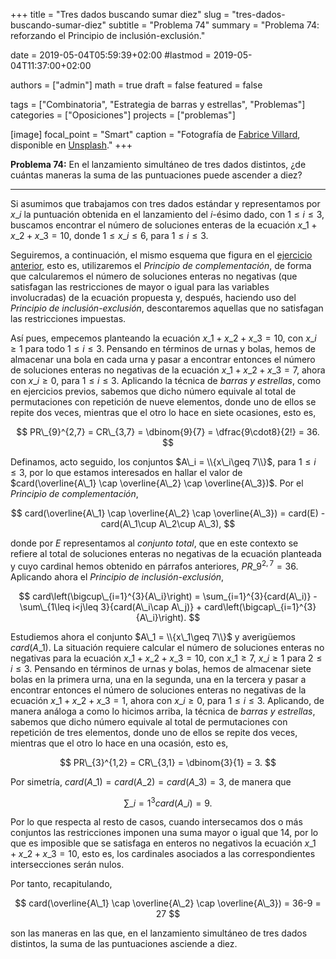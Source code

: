 +++
title = "Tres dados buscando sumar diez"
slug  = "tres-dados-buscando-sumar-diez"
subtitle = "Problema 74"
summary  = "Problema 74: reforzando el Principio de inclusión-exclusión."

date     = 2019-05-04T05:59:39+02:00
#lastmod = 2019-05-04T11:37:00+02:00

authors  = ["admin"]
math     = true
draft    = false
featured = false

tags       = ["Combinatoria", "Estrategia de barras y estrellas", "Problemas"]
categories = ["Oposiciones"]
projects   = ["problemas"]

[image]
  focal_point = "Smart"
  caption     = "Fotografía de [Fabrice Villard](https://unsplash.com/@fabulu75), disponible en [Unsplash](https://unsplash.com/photos/UqGeqvrwBKg)."
+++

**Problema 74:** En el lanzamiento simultáneo de tres dados distintos, ¿de cuántas maneras la suma de las puntuaciones puede ascender a diez?

***

Si asumimos que trabajamos con tres dados estándar y representamos por $x\_i$ la puntuación obtenida en el lanzamiento del $i$-ésimo dado, con $1\leq i\leq 3$, buscamos encontrar el número de soluciones enteras de la ecuación $x\_1+x\_2+x\_3 = 10$, donde $1\leq x\_i\leq 6$, para $1\leq i\leq 3$.

Seguiremos, a continuación, el mismo esquema que figura en el [ejercicio anterior](/2019/05/01/una-vuelta-de-tuerca-para-la-estrategia-de-barras-y-estrellas/), esto es, utilizaremos el *Principio de complementación*, de forma que calcularemos el número de soluciones enteras no negativas (que satisfagan las restricciones de mayor o igual para las variables involucradas) de la ecuación propuesta y, después, haciendo uso del *Principio de inclusión-exclusión*, descontaremos aquellas que no satisfagan las restricciones impuestas.

Así pues, empecemos planteando la ecuación $x\_1+x\_2+x\_3=10$, con $x\_i\geq 1$ para todo $1\leq i\leq 3$. Pensando en términos de urnas y bolas, hemos de almacenar una bola en cada urna y pasar a encontrar entonces el número de soluciones enteras no negativas de la ecuación $x\_1+x\_2+x\_3=7$, ahora con $x\_i\geq 0$, para $1\leq i\leq 3$. Aplicando la técnica de *barras y estrellas*, como en ejercicios previos, sabemos que dicho número equivale al total de permutaciones con repetición de nueve elementos, donde uno de ellos se repite dos veces, mientras que el otro lo hace en siete ocasiones, esto es,

$$
PR\_{9}^{2,7} = CR\_{3,7} = \dbinom{9}{7} = \dfrac{9\cdot8}{2!} = 36.
$$


Definamos, acto seguido, los conjuntos $A\_i = \\{x\_i\geq 7\\}$, para $1\leq i\leq 3$, por lo que estamos interesados en hallar el valor de $card(\overline{A\_1} \cap \overline{A\_2} \cap \overline{A\_3})$. Por el *Principio de complementación*,

$$
card(\overline{A\_1} \cap \overline{A\_2} \cap \overline{A\_3}) = card(E) - card(A\_1\cup A\_2\cup A\_3),
$$

donde por $E$ representamos al *conjunto total*, que en este contexto se refiere al total de soluciones enteras no negativas de la ecuación planteada y cuyo cardinal hemos obtenido en párrafos anteriores, $PR\_{9}^{2,7} = 36$. Aplicando ahora el *Principio de inclusión-exclusión*,

$$
card\left(\bigcup\_{i=1}^{3}{A\_i}\right) = \sum_{i=1}^{3}{card(A\_i)} - \sum\_{1\leq i<j\leq 3}{card(A\_i\cap A\_j)} + card\left(\bigcap\_{i=1}^{3}{A\_i}\right).
$$

Estudiemos ahora el conjunto $A\_1 = \\{x\_1\geq 7\\}$ y averigüemos $card(A\_1)$. La situación requiere calcular el número de soluciones enteras no negativas para la ecuación $x\_1+x\_2+x\_3=10$, con $x\_1\geq 7$, $x\_i\geq 1$ para $2\leq i\leq 3$. Pensando en términos de urnas y bolas, hemos de almacenar siete bolas en la primera urna, una en la segunda, una en la tercera y pasar a encontrar entonces el número de soluciones enteras no negativas de la ecuación $x\_1+x\_2+x\_3=1$, ahora con $x\_i\geq 0$, para $1\leq i\leq 3$. Aplicando, de manera análoga a como lo hicimos arriba, la técnica de *barras y estrellas*, sabemos que dicho número equivale al total de permutaciones con repetición de tres elementos, donde uno de ellos se repite dos veces, mientras que el otro lo hace en una ocasión, esto es,

$$
PR\_{3}^{1,2} = CR\_{3,1} = \dbinom{3}{1} = 3.
$$

Por simetría, $card(A\_1)=card(A\_2)=card(A\_3)=3$, de manera que

$$
\sum\_{i=1}^{3}{card(A\_i)} = 9.
$$

Por lo que respecta al resto de casos, cuando intersecamos dos o más conjuntos las restricciones imponen una suma mayor o igual que $14$, por lo que es imposible que se satisfaga en enteros no negativos la ecuación $x\_1+x\_2+x\_3=10$, esto es, los cardinales asociados a las correspondientes intersecciones serán nulos.

Por tanto, recapitulando,

$$
card(\overline{A\_1} \cap \overline{A\_2} \cap \overline{A\_3}) = 36-9 = 27
$$

son las maneras en las que, en el lanzamiento simultáneo de tres dados distintos, la suma de las puntuaciones asciende a diez.
